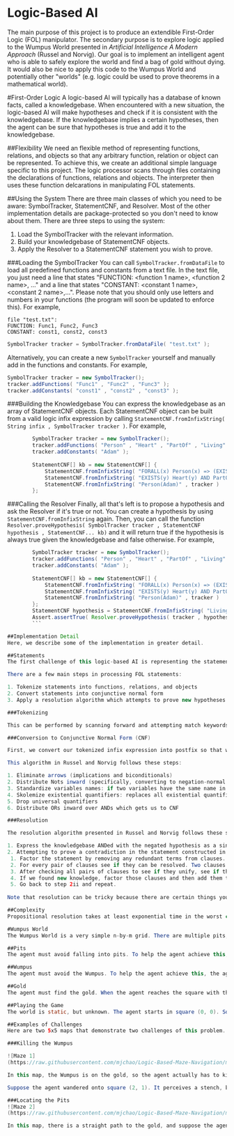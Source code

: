 # Logic-Based AI
 The main purpose of this project is to produce an extendible First-Order Logic (FOL) manipulator. The secondary purpose is to explore logic applied to the Wumpus World presented in *Artificial Intelligence A Modern Approach* (Russel and Norvig). Our goal is to implement an intelligent agent who is able to safely explore the world and find a bag of gold without dying. It would also be nice to apply this code to the Wumpus World and potentially other "worlds" (e.g. logic could be used to prove theorems in a mathematical world).

#First-Order Logic
A logic-based AI will typically has a database of known facts, called a knowledgebase. When encountered with a new situation, the logic-based AI will make hypotheses and check if it is consistent with the knowledgebase. If the knowledgebase implies a certain hypotheses, then the agent can be sure that hypotheses is true and add it to the knowledgebase.

##Flexibility
We need an flexible method of representing functions, relations, and objects so that any arbitrary function, relation or object can be represented. To achieve this, we create an additional simple language specific to this project. The logic processor scans through files containing the declarations of functions, relations and objects. The interpreter then uses these function delcarations in manipulating FOL statements.

##Using the System
There are three main classes of which you need to be aware: SymbolTracker, StatementCNF, and Resolver. Most of the other implementation details are package-protected so you don't need to know about them. There are three steps to using the system:

1. Load the SymbolTracker with the relevant information.
2. Build your knowledgebase of StatementCNF objects.
3. Apply the Resolver to a StatementCNF statement you wish to prove.

###Loading the SymbolTracker
You can call `SymbolTracker.fromDataFile` to load all predefined functions and constants from a text file. In the text file, you just need a line that states "FUNCTION: <function 1 name>, <function 2 name>, ..." and a line that states "CONSTANT: <constant 1 name>, <constant 2 name>,...". Please note that you should only use letters and numbers in your functions (the program will soon be updated to enforce this). For example,

```text
file "test.txt":
FUNCTION: Func1, Func2, Func3
CONSTANT: const1, const2, const3
```

```java
SymbolTracker tracker = SymbolTracker.fromDataFile( "test.txt" );
```

Alternatively, you can create a new `SymbolTracker` yourself and manually add in the functions and constants. For example,

```java
SymbolTracker tracker = new SymbolTracker();
tracker.addFunctions( "Func1" , "Func2" , "Func3" );
tracker.addConstants( "const1" , "const2" , "const3" );
```

###Building the Knowledgebase
You can express the knowledgebase as an array of StatementCNF objects. Each StatementCNF object can be built from a valid logic infix expression by calling `StatementCNF.fromInfixString( String infix , SymbolTracker tracker )`. For example,

```java
		SymbolTracker tracker = new SymbolTracker();
		tracker.addFunctions( "Person" , "Heart" , "PartOf" , "Living" );
		tracker.addConstants( "Adam" );
		
		StatementCNF[] kb = new StatementCNF[] {
		    StatementCNF.fromInfixString( "FORALL(x) Person(x) => (EXISTS(y) Heart(y) AND PartOf(y,x))" , tracker ) ,
		    StatementCNF.fromInfixString( "EXISTS(y) Heart(y) AND PartOf(y,x) => Living(x)" , tracker ) ,
		    StatementCNF.fromInfixString( "Person(Adam)" , tracker )
		};
```

###Calling the Resolver
Finally, all that's left is to propose a hypothesis and ask the Resolver if it's true or not. You can create a hypothesis by using `StatementCNF.fromInfixString` again. Then, you can call the function ```Resolver.proveHypothesis( SymbolTracker tracker , StatementCNF hypothesis , StatementCNF... kb)``` and it will return true if the hypothesis is always true given the knowledgebase and false otherwise. For example,

```java
		SymbolTracker tracker = new SymbolTracker();
		tracker.addFunctions( "Person" , "Heart" , "PartOf" , "Living" );
		tracker.addConstants( "Adam" );
		
		StatementCNF[] kb = new StatementCNF[] {
		    StatementCNF.fromInfixString( "FORALL(x) Person(x) => (EXISTS(y) Heart(y) AND PartOf(y,x))" , tracker ) ,
		    StatementCNF.fromInfixString( "EXISTS(y) Heart(y) AND PartOf(y,x) => Living(x)" , tracker ) ,
		    StatementCNF.fromInfixString( "Person(Adam)" , tracker )
		};
		StatementCNF hypothesis = StatementCNF.fromInfixString( "Living(Adam)" , tracker );
		Assert.assertTrue( Resolver.proveHypothesis( tracker , hypothesis , kb ) );
		```

##Implementation Detail
Here, we describe some of the implementation in greater detail.

##Statements
The first challenge of this logic-based AI is representing the statements in the knowledgebase. There are various forms of logic that can be used, such as propositional logic, first-order logic, temporal logic, and other higher orders of logic. This project is an experiment with trying to work with first-order logic (FOL). 

There are a few main steps in processing FOL statements:

1. Tokenize statements into functions, relations, and objects
2. Convert statements into conjunctive normal form
3. Apply a resolution algorithm which attempts to prove new hypotheses by contradiction.

###Tokenizing

This can be performed by scanning forward and attempting match keywords and known variables, objects, functions, and relations to segments of the input. If nothing matches, then we automatically treat the text segment a new variable and add it to a known list of variables.

###Conversion to Conjunctive Normal Form (CNF)

First, we convert our tokenized infix expression into postfix so that we don't have to deal with parentheses anymore. Next, we construct a tree to represent our postfix expression. All non-leaf nodes are operators, functions, relations, or quantifiers and all leaf nodes are variables and objects. This structure enables us to more-easily apply the algorithm presented in Ruseel and Norvig for converting to CNF.

This algorithm in Russel and Norvig follows these steps:

1. Eliminate arrows (implications and biconditionals)
2. Distribute Nots inward (specifically, converting to negation-normal form)
3. Standardize variables names: if two variables have the same name in different quantified expressions, we differentiate between them
4. Skolemize existential quantifiers: replaces all existential quantifiers with a skolem function parameterized by all universal variables that are in scope at the time of the existential quantifier
5. Drop universal quantifiers
6. Distribute ORs inward over ANDs which gets us to CNF

###Resolution

The resolution algorithm presented in Russel and Norvig follows these steps:

1. Express the knowledgebase ANDed with the negated hypothesis as a single statement in CNF
2. Attempting to prove a contradiction in the statement constructed in step 1 as follows. (Note: a clause means a single list of disjunctions in the CNF statement)
 1. Factor the statement by removing any redundant terms from clauses. A term is redundant if it unifies with another term in the same clause.
 2. For every pair of clauses see if they can be resolved. Two clauses can be resolved if they a term in the first clause unifies with the negation of a term in the second clause. The resolvent is the first clause ORed with the second clause minus the two terms that unified. Add the resolvent to a list of things proved. If the resolvent of any two clauses yields an empty clause, then we return true. We only get the empty clause when resolved something of the form P AND !P, which is a contradiction, and the proof by contradiction succeeds.
 3. After checking all pairs of clauses to see if they unify, see if the list of things proved contains any new knowledge - clauses that we didn't know before and don't unify with any clauses from before.
 4. If we found new knowledge, factor those clauses and then add them to the giant single conjunction formed in step 1. If we could not find new knowledge, then return false because our proof by contradiction fails - we did not arrive at a contradiction.
 5. Go back to step 2ii and repeat.
 
Note that resolution can be tricky because there are certain things you do not want to unify. For example, one issue that test cases exposed was that we cannot unify any variables that appear in the hypothesis because that would prove a less general result. It would be disastrous if the knowledgebase contained "Person(John)" and then we asked "FORALL(x) Person(x)" and the algorithm unified x with John. However, in the opposite case we would need to unify x with John if instead the knowledgebase contained "FORALL(x) Person(x)" and we asked "Person(John)". There were several other subtleties that arose.

##Complexity
Propositional resolution takes at least exponential time in the worst case. For example, there is a [proof](http://cs.stackexchange.com/questions/2230/resolution-complexity-versus-a-constrained-sat-algorithm) that it must take at exponential time to prove the pigeonhole principle. Therefore, the more general first-order resolution must take at least exponential time as well. To help speed things up somewhat, there are a few optimizations we made. For example, we enforced linear resolution where we only resolve two clauses if at least one clause belongs to the original knowledgebase or one clause is a parent of the other one in the resolution search tree. According to Russel and Norvig, this heuristic maintains completeness. In addition, to filter out as many redundant clauses as possible, we disregard the order of the terms when we check for equality. Furthermore, we flag two clauses as duplicates if the *i*th term of the first clause unifies with the *i*th term of the second clause for all *i*. Unfortunately, we cannot the second check for arbitrary ordering as it would take exponential time to check if some ordering of the first clause allows it to unify term-by-term with the second clause.

#Wumpus World
The Wumpus World is a very simple n-by-m grid. There are multiple pits, one wumpus, and one bag of gold distributed over the squares. 

##Pits
The agent must avoid falling into pits. To help the agent achieve this, the agent will feel a "Breeze" whenever it is on a square adjacent to a Pit. If there are 2 adjacent Pits, the agent will feel the "Breeze" twice, and so on. This makes is somewhat like minesweeper and more solveable.

##Wumpus
The agent must avoid the Wumpus. To help the agent achieve this, the agent will smell a "Stench" whenever it is on a square adjacent to the Wumpus. The agent also has n arrows that it can shoot. When an arrow is shot, it moves in a straight line and if it reaches the square in which the Wumpus resides, the Wumpus will be killed. If the Wumpus is illed, the agent will hear a "Scream."

##Gold
The agent must find the gold. When the agent reaches the square with the gold, the agent will see a "Glitter." The agent may grab the gold.

##Playing the Game
The world is static, but unknown. The agent starts in square (0, 0). Square (0, 0) is guaranteed to be empty and have no "Stench" or "Breeze" or "Glitter" percepts. The agent knows nothing else and must explore the world. Given percept sequences, the agent must deduce where the Pits and Wumpus are to avoid them. To win, the agent must find the gold and return to square (0, 0).

##Examples of Challenges
Here are two 5x5 maps that demonstrate two challenges of this problem. Recall that we as observers can see the entire map, but the agent actually starts with no knowledge except for the fact that its starting square (0, 0) and the neighboring squares (1, 0) and (0, 1) are empty. Everything else beyond that is unknown.

###Killing the Wumpus

![Maze 1] 
(https://raw.githubusercontent.com/mjchao/Logic-Based-Maze-Navigation/master/maze_explanation_1.png)

In this map, the Wumpus is on the gold, so the agent actually has to kill the Wumpus before it can grab the gold. Let the lower left square be the origin (0, 0) with x-coordinate increasing as we go further right and y-coordinate increasing as we go further up. 

Suppose the agent wandered onto square (2, 1). It perceives a stench, but it does not know if the Wumpus is north, south, east, or west, so it cannot shoot the Wumpus yet - it needs more information. In particular, once it wanders onto square (3,0), it will perceive another stench. Only b piecing together the fact that there was a stench on square (2, 1) and a stench on square (3, 0) can the agent can infer that the Wumpus must be in square (3, 1). Then, it can shoot the Wumpus.

###Locating the Pits
![Maze 2]
(https://raw.githubusercontent.com/mjchao/Logic-Based-Maze-Navigation/master/maze_explanation_2.png)

In this map, there is a straight path to the gold, and suppose the agent is actually lucky enough to guess that path. It will encounter a problem though when it reaches (2, 0) because there is a breeze. It would conclude that there is a pit either at (2, 1) or (3, 0), but it cannot proceed towards the gold in case there is a pit at (3, 0). Only when it later explores (1, 1) can it infer that the pit is at (2, 1) and then proceed to (3, 0).
